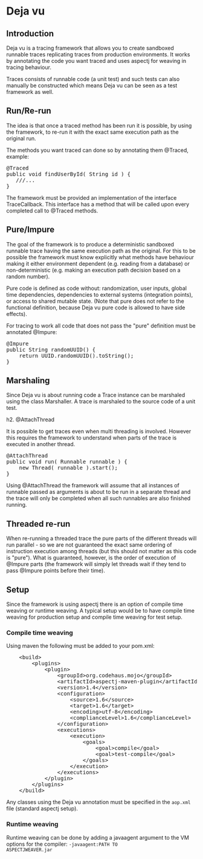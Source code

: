 Deja vu
=======

## Introduction
Deja vu is a tracing framework that allows you to create sandboxed runnable traces replicating traces from production environments.
It works by annotating the code you want traced and uses aspectj for weaving in tracing behaviour.

Traces consists of runnable code (a unit test) and such tests can also manually be constructed which means Deja vu can be seen as a test framework
as well.


## Run/Re-run
The idea is that once a traced method has been run it is possible, by using the framework, to re-run it with the exact same execution path as the
original run.

The methods you want traced can done so by annotating them @Traced, example:

<pre>
@Traced
public void findUserById( String id ) {
   ///...
}
</pre>

The framework must be provided an implementation of the interface TraceCallback. This interface has a method that will be called
upon every completed call to @Traced methods.

## Pure/Impure
The goal of the framework is to produce a deterministic sandboxed runnable trace having the same execution path as the original.
For this to be possible the framework must know explicitly what methods have behaviour making it either environment dependent (e.g.
reading from a database) or non-deterministic (e.g. making an execution path decision based on a random number).

Pure code is defined as code without: randomization, user inputs, global time dependencies, dependencies to external systems
(integration points), or access to shared mutable state. (Note that pure does not refer to the functional definition, because
Deja vu pure code is allowed to have side effects).

For tracing to work all code that does not pass the "pure" definition must be annotated @Impure:

<pre>
@Impure
public String randomUUID() {
    return UUID.randomUUID().toString();
}
</pre>


## Marshaling

Since Deja vu is about running code a Trace instance can be marshaled using the class Marshaller. A trace is marshaled to
the source code of a unit test.



h2. @AttachThread

It is possible to get traces even when multi threading is involved. However this requires the framework to understand when
parts of the trace is executed in another thread.

<pre>
@AttachThread
public void run( Runnable runnable ) {
    new Thread( runnable ).start();
}
</pre>

Using @AttachThread the framework will assume that all instances of runnable passed as arguments is about to be run
in a separate thread and the trace will only be completed when all such runnables are also finished running.

## Threaded re-run

When re-running a threaded trace the pure parts of the different threads will run parallel - so we are not guaranteed
the exact same ordering of instruction execution among threads (but this should not matter as this code is "pure").
What is guaranteed, however, is the order of execution of @Impure parts (the framework will simply let threads wait if
they tend to pass @Impure points before their time).

## Setup

Since the framework is using aspectj there is an option of compile time weaving or runtime weaving. A typical setup
would be to have compile time weaving for production setup and compile time weaving for test setup.

### Compile time weaving

Using maven the following must be added to your pom.xml:
<pre>
    &lt;build&gt;
        &lt;plugins&gt;
            &lt;plugin&gt;
                &lt;groupId&gt;org.codehaus.mojo&lt;/groupId&gt;
                &lt;artifactId&gt;aspectj-maven-plugin&lt;/artifactId&gt;
                &lt;version&gt;1.4&lt;/version&gt;
                &lt;configuration&gt;
                    &lt;source&gt;1.6&lt;/source&gt;
                    &lt;target&gt;1.6&lt;/target&gt;
                    &lt;encoding&gt;utf-8&lt;/encoding&gt;
                    &lt;complianceLevel&gt;1.6&lt;/complianceLevel&gt;
                &lt;/configuration&gt;
                &lt;executions&gt;
                    &lt;execution&gt;
                        &lt;goals&gt;
                            &lt;goal&gt;compile&lt;/goal&gt;
                            &lt;goal&gt;test-compile&lt;/goal&gt;
                        &lt;/goals&gt;
                    &lt;/execution&gt;
                &lt;/executions&gt;
            &lt;/plugin&gt;
        &lt;/plugins&gt;
    &lt;/build&gt;
</pre>

Any classes using the Deja vu annotation must be specified in the <code>aop.xml</code> file (standard aspectj setup).

### Runtime weaving

Runtime weaving can be done by adding a javaagent argument to the VM options for the compiler:
<code>-javaagent:PATH TO ASPECTJWEAVER.jar</code>

